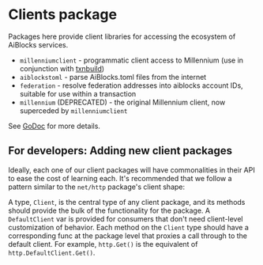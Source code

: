 # Clients package

Packages here provide client libraries for accessing the ecosystem of AiBlocks services.

* `millenniumclient` - programmatic client access to Millennium (use in conjunction with [txnbuild](../txnbuild))
* `aiblockstoml` - parse AiBlocks.toml files from the internet
* `federation` - resolve federation addresses into aiblocks account IDs, suitable for use within a transaction
* `millennium` (DEPRECATED) - the original Millennium client, now superceded by `millenniumclient`

See [GoDoc](https://godoc.org/github.com/aiblocks/go/clients) for more details.

## For developers: Adding new client packages

Ideally, each one of our client packages will have commonalities in their API to ease the cost of learning each.  It's recommended that we follow a pattern similar to the `net/http` package's client shape:

A type, `Client`, is the central type of any client package, and its methods should provide the bulk of the functionality for the package.  A `DefaultClient` var is provided for consumers that don't need client-level customization of behavior.  Each method on the `Client` type should have a corresponding func at the package level that proxies a call through to the default client.  For example, `http.Get()` is the equivalent of `http.DefaultClient.Get()`.
